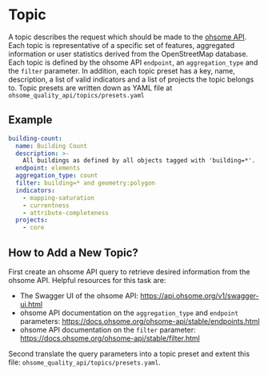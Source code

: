 # Topic

A topic describes the request which should be made to the [ohsome API](https://api.ohsome.org). Each topic is representative of a specific set of features, aggregated information or user statistics derived from the OpenStreetMap database. Each topic is defined by the ohsome API `endpoint`, an `aggregation_type` and the `filter` parameter. In addition, each topic preset has a key, name, description, a list of valid indicators and a list of projects the topic belongs to. Topic presets are written down as YAML file at `ohsome_quality_api/topics/presets.yaml`

## Example

```yaml
building-count:
  name: Building Count
  description: >-
    All buildings as defined by all objects tagged with 'building=*'.
  endpoint: elements
  aggregation_type: count
  filter: building=* and geometry:polygon
  indicators:
    - mapping-saturation
    - currentness
    - attribute-completeness
  projects:
    - core
```

## How to Add a New Topic?

First create an ohsome API query to retrieve desired information from the ohsome API. Helpful resources for this task are:
- The Swagger UI of the ohsome API:
  https://api.ohsome.org/v1/swagger-ui.html
- ohsome API documentation on the `aggregation_type` and `endpoint` parameters: 
  https://docs.ohsome.org/ohsome-api/stable/endpoints.html
- ohsome API documentation on the `filter` parameter:
  https://docs.ohsome.org/ohsome-api/stable/filter.html

Second translate the query parameters into a topic preset and extent this file:
`ohsome_quality_api/topics/presets.yaml`.
